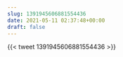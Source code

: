 ```yaml
---
slug: 1391945606881554436
date: 2021-05-11 02:37:48+00:00
draft: false
---
```


{{< tweet 1391945606881554436 >}}
